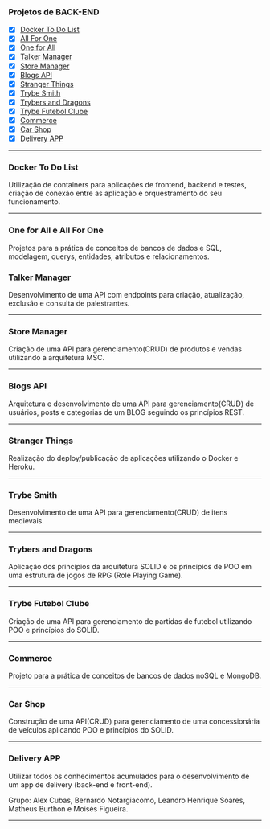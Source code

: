 ### Projetos de BACK-END

- [x] [Docker To Do List](#docker-to-do-list)
- [x] [All For One](#all-for-one)
- [x] [One for All](#one-for-all)
- [x] [Talker Manager](#talker-manager)
- [x] [Store Manager](#store-manager)
- [x] [Blogs API](#blogs-api)
- [x] [Stranger Things](#stranger-things)
- [x] [Trybe Smith](#trybe-smith)
- [x] [Trybers and Dragons](#trybers-and-dragons)
- [x] [Trybe Futebol Clube](#trybe-futebol-clube)
- [x] [Commerce](#commerce)
- [x] [Car Shop](#carshop)
- [x] [Delivery APP](#delivery-app)

---


### Docker To Do List

Utilização de containers para aplicações de frontend, backend e testes, criação de conexão entre as aplicação e orquestramento do seu funcionamento.
  
<!-- **Habilidades**

  - Utilização e manipulação de containers utilizando a CLI.
  - Manipulação e criação de imagens no Docker.
  - Criação e comunicação de containers para aplicações front-end, back-end e de testes.
  - Orquestrar containers utilizando docker compose. -->

---

### One for All e All For One

Projetos para a prática de conceitos de bancos de dados e SQL, modelagem, querys, entidades, atributos e relacionamentos.

<!-- **Habilidades**
  
  -
  -

--- -->

### Talker Manager

Desenvolvimento de uma API com endpoints para criação, atualização, exclusão e consulta de palestrantes.

<!-- **Habilidades**
  
  -
  - -->
  
---

### Store Manager

Criação de uma API para gerenciamento(CRUD) de produtos e vendas utilizando a arquitetura MSC.

<!-- **Habilidades**
  
  -
  - -->

---

### Blogs API

Arquitetura e desenvolvimento de uma API para gerenciamento(CRUD) de usuários, posts e categorias de um BLOG seguindo os princípios REST.

<!-- **Habilidades**
  
  -
  - -->

---

### Stranger Things

Realização do deploy/publicação de aplicações utilizando o Docker e Heroku.

<!-- **Habilidades**
  
  -
  - -->
  
---

### Trybe Smith

Desenvolvimento de uma API para gerenciamento(CRUD) de itens medievais.

<!-- **Habilidades**
  
  -
  - -->

---

### Trybers and Dragons

Aplicação dos princípios da arquitetura SOLID e os princípios de POO em uma estrutura de jogos de RPG (Role Playing Game).

<!-- **Habilidades**
  
  -
  - -->

---

### Trybe Futebol Clube

Criação de uma API para gerenciamento de partidas de futebol utilizando POO e princípios do SOLID.

<!-- **Habilidades**
  
  -
  - -->
  
---

### Commerce

Projeto para a prática de conceitos de bancos de dados noSQL e MongoDB.

<!-- **Habilidades**
  
  -
  - -->

---

### Car Shop

Construção de uma API(CRUD) para gerenciamento de uma concessionária de veículos aplicando POO e princípios do SOLID.

<!-- **Habilidades**
  
  -
  - -->

---

### Delivery APP

Utilizar todos os conhecimentos acumulados para o desenvolvimento de um app de delivery (back-end e front-end).


<!-- **Habilidades**
  
  -
  - -->

Grupo: Alex Cubas, Bernardo Notargiacomo, Leandro Henrique Soares, Matheus Burthon e Moisés Figueira.

---
